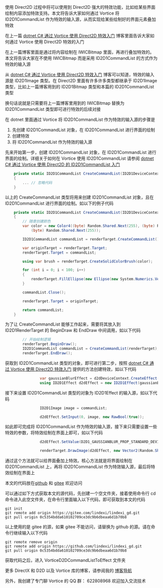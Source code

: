 使用 Direct2D 过程中将可以使用到 Direct2D 强大的特效功能，比如给某些界面绘制内容添加特效支持。本文将告诉大家如何通过 Vortice 将 ID2D1CommandList 作为特效的输入源，从而实现给某些绘制好的界面元素叠加特效

<!--more-->


<!-- CreateTime:2023/6/15 8:35:55 -->

<!-- 标签：C#,D2D,DirectX,Vortice,Direct2D, -->
<!-- 博客 -->
<!-- 发布 -->

在上一篇 [dotnet C# 通过 Vortice 使用 Direct2D 特效入门](https://blog.lindexi.com/post/dotnet-C-%E9%80%9A%E8%BF%87-Vortice-%E4%BD%BF%E7%94%A8-Direct2D-%E7%89%B9%E6%95%88%E5%85%A5%E9%97%A8.html ) 博客里面告诉大家如何通过 Vortice 使用 Direct2D 特效的入门

在上一篇博客里面是通过将内容绘制在 IWICBitmap 里面，再进行叠加特效的。本文将告诉大家在不使用 IWICBitmap 而是采用 ID2D1CommandList 的方式作为特效的输入源

从 [dotnet C# 通过 Vortice 使用 Direct2D 特效入门](https://blog.lindexi.com/post/dotnet-C-%E9%80%9A%E8%BF%87-Vortice-%E4%BD%BF%E7%94%A8-Direct2D-%E7%89%B9%E6%95%88%E5%85%A5%E9%97%A8.html ) 博客可以知道，特效的输入源是 ID2D1Image 类型。在 Direct2D 里面有许多许多类型都继承于 ID2D1Image 类型，比如上一篇博客用到的 ID2D1Bitmap 类型和本篇的 ID2D1CommandList 类型

换句话说就是只需要将上一篇博客里用到的 IWICBitmap 替换为 ID2D1CommandList 类型即可进行特效的后续对接

在 dotnet 里面通过 Vortice 将 ID2D1CommandList 作为特效的输入源的步骤是

1. 先创建 ID2D1CommandList 对象，在 ID2D1CommandList 进行界面的绘制
2. 创建特效
3. 将 ID2D1CommandList 作为特效的输入源

先来开始第一步，创建 ID2D1CommandList 对象，在 ID2D1CommandList 进行界面的绘制。详细关于如何在 Vortice 使用 ID2D1CommandList 请参阅 [dotnet C# 通过 Vortice 使用 Direct2D 的 ID2D1CommandList 入门](https://blog.lindexi.com/post/dotnet-C-%E9%80%9A%E8%BF%87-Vortice-%E4%BD%BF%E7%94%A8-Direct2D-%E7%9A%84-ID2D1CommandList-%E5%85%A5%E9%97%A8.html )

```csharp
    private static ID2D1CommandList CreateCommandList(ID2D1DeviceContext renderTarget)
    {
        ... // 忽略代码
    }
```

以上的 CreateCommandList 类型将用来创建 ID2D1CommandList 对象，且在 ID2D1CommandList 进行界面的绘制。如以下的例子代码

```csharp
    private static ID2D1CommandList CreateCommandList(ID2D1DeviceContext renderTarget)
    {
        // 随意创建颜色
        var color = new Color4((byte) Random.Shared.Next(255), (byte) Random.Shared.Next(255),
            (byte) Random.Shared.Next(255));

        ID2D1CommandList commandList = renderTarget.CreateCommandList();

        var originTarget = renderTarget.Target;
        renderTarget.Target = commandList;

        using var brush = renderTarget.CreateSolidColorBrush(color);

        for (int i = 0; i < 100; i++)
        {
            renderTarget.FillEllipse(new Ellipse(new System.Numerics.Vector2(Random.Shared.Next(Width), Random.Shared.Next(Height)), 10, 10), brush);
        }

        commandList.Close();

        renderTarget.Target = originTarget;

        return commandList;
    }
```

为了让 CreateCommandList 能够工作起来，需要将其放入到 ID2D1RenderTarget 的 BeginDraw 和 EndDraw 中间调用，如以下代码

```csharp
        // 开始绘制逻辑
        renderTarget.BeginDraw();
        ID2D1CommandList commandList = CreateCommandList(renderTarget);
        renderTarget.EndDraw();
```

获取到 ID2D1CommandList 类型的对象，即可进行第二步，按照 [dotnet C# 通过 Vortice 使用 Direct2D 特效入门](https://blog.lindexi.com/post/dotnet-C-%E9%80%9A%E8%BF%87-Vortice-%E4%BD%BF%E7%94%A8-Direct2D-%E7%89%B9%E6%95%88%E5%85%A5%E9%97%A8.html ) 提供的方法创建特效，如以下代码

```csharp
                var gaussianBlurEffect = d2dDeviceContext.CreateEffect(EffectGuids.GaussianBlur);
                using ID2D1Effect d2dEffect = new ID2D1Effect(gaussianBlurEffect);
```

接下来设置 ID2D1CommandList 类型的对象为 ID2D1Effect 的输入源，如以下代码

```csharp
                ID2D1Image image = commandList;

                d2dEffect.SetInput(0, image, new RawBool(true));
```

如此即可完成将 ID2D1CommandList 作为特效的输入源，接下来只需要设置一些特效的参数，将特效绘制在界面上即可，如以下代码

```csharp
                d2dEffect.SetValue(D2D1_GAUSSIANBLUR_PROP_STANDARD_DEVIATION, count / 60f * 3f);

                renderTarget.DrawImage(d2dEffect, new Vector2(Random.Shared.Next(Width / 100), Random.Shared.Next(Height / 100)));
```


通过这个方法就可以给界面叠加上特效。核心方法就是将界面绘制在 ID2D1CommandList 上，再将 ID2D1CommandList 作为特效输入源，最后将特效绘制在界面上

本文的代码放在[github](https://github.com/lindexi/lindexi_gd/tree/0c5354bdda610102709ce3dc9b6dbeaa6d1b70b8/VorticeD2DCommandListToEffect) 和 [gitee](https://gitee.com/lindexi/lindexi_gd/tree/0c5354bdda610102709ce3dc9b6dbeaa6d1b70b8/VorticeD2DCommandListToEffect) 欢迎访问

可以通过如下方式获取本文的源代码，先创建一个空文件夹，接着使用命令行 cd 命令进入此空文件夹，在命令行里面输入以下代码，即可获取到本文的代码

```
git init
git remote add origin https://gitee.com/lindexi/lindexi_gd.git
git pull origin 0c5354bdda610102709ce3dc9b6dbeaa6d1b70b8
```

以上使用的是 gitee 的源，如果 gitee 不能访问，请替换为 github 的源。请在命令行继续输入以下代码

```
git remote remove origin
git remote add origin https://github.com/lindexi/lindexi_gd.git
git pull origin 0c5354bdda610102709ce3dc9b6dbeaa6d1b70b8
```

获取代码之后，进入 VorticeD2DCommandListToEffect 文件夹

更多 DirectX 和 D2D 以及 Vortice 库的博客，请参阅我的 [博客导航](https://blog.lindexi.com/post/%E5%8D%9A%E5%AE%A2%E5%AF%BC%E8%88%AA.html )

另外，我创建了专门聊 Vortice 的 QQ 群： 622808968 欢迎加入交流技术
